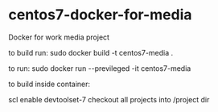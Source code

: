 # centos7-docker-for-media
Docker for work media project

to build run:
sudo docker build -t centos7-media .

to run:
sudo docker run --previleged -it centos7-media

to build inside container:

scl enable devtoolset-7
checkout all projects into /project dir
